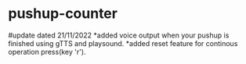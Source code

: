 # pushup-counter

#update dated 21/11/2022
*added voice output when your pushup is finished using gTTS and playsound.
*added reset feature for continous operation press(key 'r').

